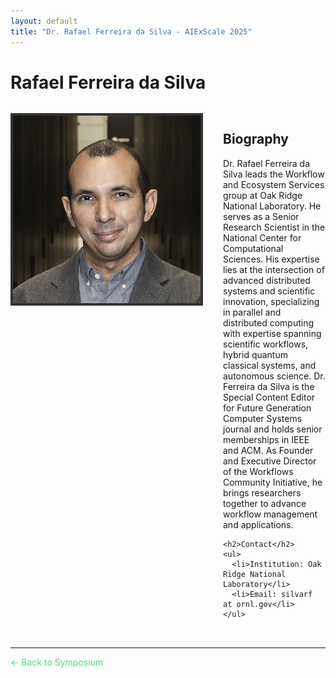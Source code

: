 ```yaml
---
layout: default
title: "Dr. Rafael Ferreira da Silva - AIExScale 2025"
---
```


# Rafael Ferreira da Silva

<div style="display: flex; gap: 2rem; margin: 2rem 0;">
  <div style="flex-shrink: 0;">
    <img src="../img/ferreira-da-silva.jpg" alt="Dr. Rafael Ferreira da Silva" style="width: 300px; height: 300px; object-fit: cover; border: 4px solid #333;">
  </div>
  <div style="flex: 1;">
    <h2>Biography</h2>
    <p>Dr. Rafael Ferreira da Silva leads the Workflow and Ecosystem Services group at Oak Ridge National Laboratory. He serves as a Senior Research Scientist in the National Center for Computational Sciences. His expertise lies at the intersection of advanced distributed systems and scientific innovation, specializing in parallel and distributed computing with expertise spanning scientific workflows, hybrid quantum classical systems, and autonomous science. Dr. Ferreira da Silva is the Special Content Editor for Future Generation Computer Systems journal and holds senior memberships in IEEE and ACM. As Founder and Executive Director of the Workflows Community Initiative, he brings researchers together to advance workflow management and applications.</p>
    
    <h2>Contact</h2>
    <ul>
      <li>Institution: Oak Ridge National Laboratory</li>
      <li>Email: silvarf at ornl.gov</li>
    </ul>
  </div>
</div>

---

<a href="/" style="color: #4ade80; text-decoration: none;">← Back to Symposium</a> 